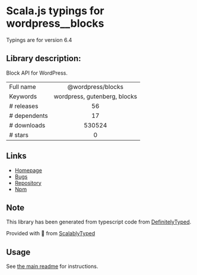 
# Scala.js typings for wordpress__blocks

Typings are for version 6.4

## Library description:
Block API for WordPress.

|                    |                 |
| ------------------ | :-------------: |
| Full name          | @wordpress/blocks |
| Keywords           | wordpress, gutenberg, blocks |
| # releases         | 56 |
| # dependents       | 17 |
| # downloads        | 530524 |
| # stars            | 0 |

## Links
- [Homepage](https://github.com/WordPress/gutenberg/tree/master/packages/blocks/README.md)
- [Bugs](https://github.com/WordPress/gutenberg/issues)
- [Repository](https://github.com/WordPress/gutenberg)
- [Npm](https://www.npmjs.com/package/%40wordpress%2Fblocks)
    


## Note
This library has been generated from typescript code from [DefinitelyTyped](https://definitelytyped.org).

Provided with :purple_heart: from [ScalablyTyped](https://github.com/oyvindberg/ScalablyTyped)

## Usage
See [the main readme](../../readme.md) for instructions.


